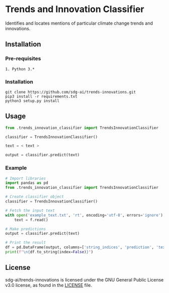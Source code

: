 # Trends and Innovation Classifier
Identifies and locates mentions of particular climate change trends and innovations.

## Installation

### Pre-requisites
```
1. Python 3.*
```

### Installation
```shell
git clone https://github.com/sdg-ai/trends-innovations.git
pip3 install -r requirements.txt
python3 setup.py install
```

## Usage

```python
from .trends_innovation_classifier import TrendsInnovationClassifier

classifier = TrendsInnovationClassifier()

text = < text >

output = classifier.predict(text)
```

### Example

```python
# Import libraries
import pandas as pd
from .trends_innovation_classifier import TrendsInnovationClassifier

# Create classifier object
classifier = TrendsInnovationClassifier()

# Fetch the input text
with open('example_text.txt', 'rt', encoding='utf-8', errors='ignore') as f:
    text = f.read()

# Make predictions 
output = classifier.predict(text)

# Print the result
df = pd.DataFrame(output, columns=['string_indices', 'prediction', 'text'])
print(f"\n{df.to_string(index=False)}")
```

## License
sdg-ai/trends-innovations is licensed under the GNU General Public License v3.0 license, as found in the [LICENSE](LICENSE) file.
